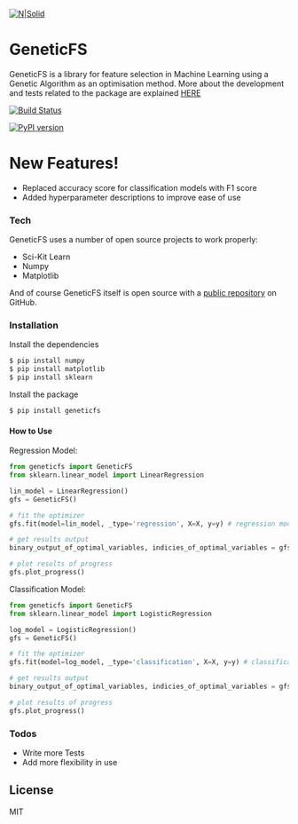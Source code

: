 [![N|Solid](http://www.philipkalinda.com/uploads/8/6/5/4/86541022/untitled-1.png)][MyWebsite]
# GeneticFS

GeneticFS is a library for feature selection in Machine Learning using a Genetic Algorithm as an optimisation method.
More about the development and tests related to the package are explained [HERE](http://www.philipkalinda.com/ds8)

[![Build Status](https://travis-ci.org/philipkalinda/GeneticFS.svg?branch=master)](https://travis-ci.org/philipkalinda/GeneticFS)

[![PyPI version](https://badge.fury.io/py/geneticfs.svg)](https://badge.fury.io/py/geneticfs)


# New Features!

  - Replaced accuracy score for classification models with F1 score
  - Added hyperparameter descriptions to improve ease of use

### Tech

GeneticFS uses a number of open source projects to work properly:

* Sci-Kit Learn
* Numpy
* Matplotlib


And of course GeneticFS itself is open source with a [public repository][GeneticFS]
 on GitHub.

### Installation
Install the dependencies

```sh
$ pip install numpy
$ pip install matplotlib
$ pip install sklearn
```

Install the package

```sh
$ pip install geneticfs
```

#### How to Use
Regression Model:
```py
from geneticfs import GeneticFS
from sklearn.linear_model import LinearRegression

lin_model = LinearRegression()
gfs = GeneticFS()

# fit the optimizer
gfs.fit(model=lin_model, _type='regression', X=X, y=y) # regression model

# get results output
binary_output_of_optimal_variables, indicies_of_optimal_variables = gfs.results()

# plot results of progress
gfs.plot_progress()
```

Classification Model:
```py
from geneticfs import GeneticFS
from sklearn.linear_model import LogisticRegression

log_model = LogisticRegression()
gfs = GeneticFS()

# fit the optimizer
gfs.fit(model=log_model, _type='classification', X=X, y=y) # classification model

# get results output
binary_output_of_optimal_variables, indicies_of_optimal_variables = gfs.results()

# plot results of progress
gfs.plot_progress()
```
### Todos

 - Write more Tests
 - Add more flexibility in use

License
----

MIT


[//]: # 


   [GeneticFS]: <https://github.com/philipkalinda/GeneticFS>
   [MyWebsite]: <http://philipkalinda.com>
   
